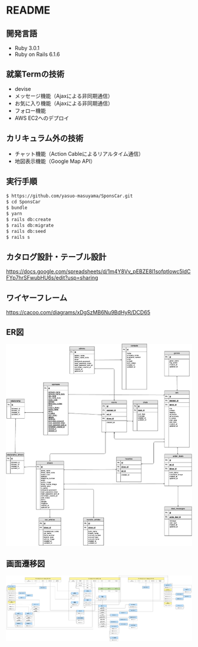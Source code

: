 # README

## 開発言語
* Ruby 3.0.1
* Ruby on Rails 6.1.6

## 就業Termの技術
* devise
* メッセージ機能（Ajaxによる非同期通信）
* お気に入り機能（Ajaxによる非同期通信）
* フォロー機能
* AWS EC2へのデプロイ

## カリキュラム外の技術
* チャット機能（Action Cableによるリアルタイム通信）
* 地図表示機能（Google Map API）

## 実行手順
```
$ https://github.com/yasuo-masuyama/SponsCar.git
$ cd SponsCar
$ bundle
$ yarn
$ rails db:create
$ rails db:migrate
$ rails db:seed
$ rails s
```
## カタログ設計・テーブル設計
https://docs.google.com/spreadsheets/d/1m4Y8Vv_pEBZE8l1sofptIowc5ldCFYp7hrSFwubHU6s/edit?usp=sharing

## ワイヤーフレーム
https://cacoo.com/diagrams/xDgSzMB6Nu9BdHyR/DCD65

## ER図

![ER図](app/assets/images/ER.png)

## 画面遷移図

![画面遷移図](app/assets/images/Screen_transition_diagram.png)